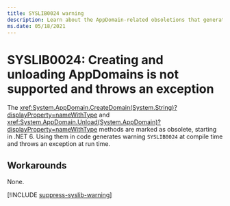 ```yaml
---
title: SYSLIB0024 warning
description: Learn about the AppDomain-related obsoletions that generate compile-time warning SYSLIB0024.
ms.date: 05/18/2021
---
```

# SYSLIB0024: Creating and unloading AppDomains is not supported and throws an exception

The <xref:System.AppDomain.CreateDomain(System.String)?displayProperty=nameWithType> and <xref:System.AppDomain.Unload(System.AppDomain)?displayProperty=nameWithType> methods are marked as obsolete, starting in .NET 6. Using them in code generates warning `SYSLIB0024` at compile time and throws an exception at run time.

## Workarounds

None.

[!INCLUDE [suppress-syslib-warning](includes/suppress-syslib-warning.md)]

